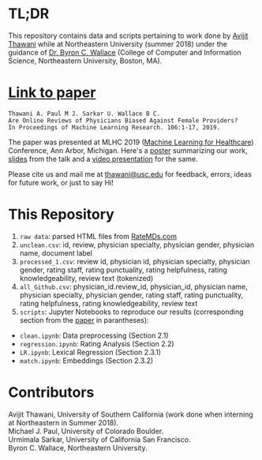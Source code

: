# TL;DR
This repository contains data and scripts pertaining to work done by [Avijit Thawani](https://sites.google.com/view/avijit-thawani/home) while at Northeastern University (summer 2018) under the guidance of [Dr. Byron C. Wallace](http://www.byronwallace.com/) (College of Computer and Information Science, Northeastern University, Boston, MA).


# [Link to paper](https://www.mlforhc.org/s/Thawani.pdf) 
```
Thawani A. Paul M J. Sarkar U. Wallace B C. 
Are Online Reviews of Physicians Biased Against Female Providers? 
In Proceedings of Machine Learning Research. 106:1-17, 2019.
```

The paper was presented at MLHC 2019 ([Machine Learning for Healthcare](https://www.mlforhc.org)) Conference, Ann Arbor, Michigan. Here's a [poster](https://github.com/avi-jit/RateMDs/blob/master/poster3.pdf) summarizing our work, [slides](https://github.com/avi-jit/RateMDs/blob/master/3_72.pdf) from the talk and a [video presentation](https://github.com/avi-jit/RateMDs/blob/master/livestream.mp4) for the same.

Please cite us and mail me at [thawani@usc.edu](mailto:thawani@usc.edu) for feedback, errors, ideas for future work, or just to say Hi!

<!---# [Google Colab code](https://colab.research.google.com/drive/1SAI9Mukbm3_CpsX94ODXCTSv5l-C_wzx#scrollTo=fmbi9OQjeqDw)
The easiest way to explore our project, without installing or downloading anything. Just copy our `RateMDs/` folder from [Google Drive](https://drive.google.com/drive/folders/1sX_Z02psZcFdZe4yqH5NxxiQ2mKKsEXZ?usp=sharing) link and give its access to this Google Colab Notebook.

# [Data on Google Drive](https://drive.google.com/drive/folders/1sX_Z02psZcFdZe4yqH5NxxiQ2mKKsEXZ?usp=sharing)
1. `processed_1.csv*`: clean data containing 37646 reviews and ratings along with `specialty` and `gender`.
2. `ratemds.model`: Pretrained word embedding (gensim) model. Scripts to play are in the `scripts/` folder as well as on [Google Colab](https://colab.research.google.com/drive/1SAI9Mukbm3_CpsX94ODXCTSv5l-C_wzx#scrollTo=fmbi9OQjeqDw).--->

# This Repository
1. `raw data`: parsed HTML files from [RateMDs.com](http://ratemds.com)
2. `unclean.csv`: id, review, physician specialty, physician gender, physician name, document label
3. `processed_1.csv`: review id, physician id, physician specialty, physician gender, rating staff, rating punctuality, rating helpfulness, rating knowledgeability, review text (tokenized)
4. `all_Github.csv`: physician_id.review_id, physician_id, physician name, physician specialty, physician gender, rating staff, rating punctuality, rating helpfulness, rating knowledgeability, review text
5. `scripts`: Jupyter Notebooks to reproduce our results (corresponding section from the [paper]((https://www.mlforhc.org/s/Thawani.pdf) ) in parantheses): 
- `clean.ipynb`: Data preprocessing (Section 2.1)
- `regression.ipynb`: Rating Analysis (Section 2.2)
- `LR.ipynb`: Lexical Regression (Section 2.3.1) 
- `match.ipynb`: Embeddings (Section 2.3.2)

# Contributors
Avijit Thawani, University of Southern California (work done when interning at Northeastern in Summer 2018). <br>
Michael J. Paul, University of Colorado Boulder. <br>
Urmimala Sarkar, University of California San Francisco. <br>
Byron C. Wallace, Northeastern University.

